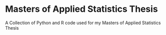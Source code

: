 # Masters of Applied Statistics Thesis
A Collection of Python and R code used for my Masters of Applied Statistics Thesis
